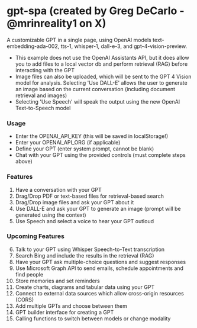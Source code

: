 # gpt-spa (created by Greg DeCarlo - @mrinreality1 on X)
A customizable GPT in a single page, using OpenAI models text-embedding-ada-002, tts-1, whisper-1, dall-e-3, and gpt-4-vision-preview.

- This example does not use the OpenAI Assistants API, but it does allow you to add files to a local vector db and perform retrieval (RAG) before interacting with the GPT
- Image files can also be uploaded, which will be sent to the GPT 4 Vision model for analysis. Selecting 'Use DALL-E' allows the user to generate an image based on the current conversation (including document retrieval and images)
- Selecting 'Use Speech' will speak the output using the new OpenAI Text-to-Speech model

### Usage
* Enter the OPENAI_API_KEY (this will be saved in localStorage!)
* Enter your OPENAI_API_ORG (if applicable)
* Define your GPT (enter system prompt, cannot be blank)
* Chat with your GPT using the provided controls (must complete steps above)

### Features
1. Have a conversation with your GPT
2. Drag/Drop PDF or text-based files for retrieval-based search
3. Drag/Drop image files and ask your GPT about it
4. Use DALL-E and ask your GPT to generate an image (prompt will be generated using the context)
5. Use Speech and select a voice to hear your GPT outloud

### Upcoming Features
6. Talk to your GPT using Whisper Speech-to-Text transcription
7. Search Bing and include the results in the retrieval (RAG)
8. Have your GPT ask multiple-choice questions and suggest responses
9. Use Microsoft Graph API to send emails, schedule appointments and find people
10. Store memories and set reminders
11. Create charts, diagrams and tabular data using your GPT
12. Connect to external data sources which allow cross-origin resources (CORS)
13. Add multiple GPTs and choose between them
14. GPT builder interface for creating a GPT
15. Calling functions to switch between models or change modality
